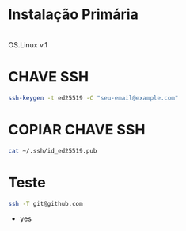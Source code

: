 # Instalação Primária
<br>
OS.Linux v.1

# CHAVE SSH
```bash
ssh-keygen -t ed25519 -C "seu-email@example.com"
```

# COPIAR CHAVE SSH
```bash
cat ~/.ssh/id_ed25519.pub
```

# Teste 
```bash
ssh -T git@github.com 
```
- yes



